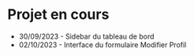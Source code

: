 # Projet en cours

- 30/09/2023 - Sidebar du tableau de bord
- 02/10/2023 - Interface du formulaire Modifier Profil